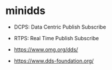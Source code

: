 # minidds

- DCPS: Data Centric Publish Subscribe
- RTPS: Real Time Publish Subscribe

- <https://www.omg.org/dds/>
- <https://www.dds-foundation.org/>
